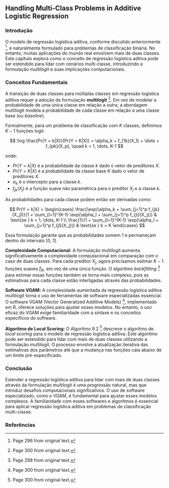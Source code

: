 ## Handling Multi-Class Problems in Additive Logistic Regression

### Introdução
O modelo de regressão logística aditiva, conforme discutido anteriormente [^2], é naturalmente formulado para problemas de classificação binária. No entanto, muitas aplicações do mundo real envolvem mais de duas classes. Este capítulo explora como o conceito de regressão logística aditiva pode ser estendido para lidar com cenários multi-classe, introduzindo a formulação *multilogit* e suas implicações computacionais.

### Conceitos Fundamentais
A transição de duas classes para múltiplas classes em regressão logística aditiva requer a adoção da formulação **multilogit** [^6]. Em vez de modelar a probabilidade de uma única classe em relação a outra, a abordagem multilogit modela a probabilidade de cada classe em relação a uma classe base (ou *baseline*).

Formalmente, para um problema de classificação com $K$ classes, definimos $K-1$ funções logit:

$$ \log \frac{Pr(Y = k|X)}{Pr(Y = K|X)} = \alpha_k + f_{1k}(X_1) + \dots + f_{pk}(X_p), \quad k = 1, \dots, K-1 $$

onde:
*   $Pr(Y = k|X)$ é a probabilidade da classe $k$ dado o vetor de preditores $X$.
*   $Pr(Y = K|X)$ é a probabilidade da classe base $K$ dado o vetor de preditores $X$.
*   $\alpha_k$ é o intercepto para a classe $k$.
*   $f_{jk}(X_j)$ é a função suave não paramétrica para o preditor $X_j$ e a classe $k$.

As probabilidades para cada classe podem então ser derivadas como:

$$ Pr(Y = k|X) = \begin{cases} \frac{\exp(\alpha_k + \sum_{j=1}^p f_{jk}(X_j))}{1 + \sum_{l=1}^{K-1} \exp(\alpha_l + \sum_{j=1}^p f_{jl}(X_j))} & \text{se } k = 1, \dots, K-1 \\ \frac{1}{1 + \sum_{l=1}^{K-1} \exp(\alpha_l + \sum_{j=1}^p f_{jl}(X_j))} & \text{se } k = K \end{cases} $$

Essa formulação garante que as probabilidades somem 1 e permaneçam dentro do intervalo [0, 1].

**Complexidade Computacional:**
A formulação multilogit aumenta significativamente a complexidade computacional em comparação com o caso de duas classes. Para cada preditor $X_j$, agora precisamos estimar $K-1$ funções suaves $f_{jk}$, em vez de uma única função. O algoritmo *backfitting* [^4] para estimar essas funções também se torna mais complexo, pois as estimativas para cada classe estão interligadas através das probabilidades.

**Software VGAM:**
A complexidade aumentada da regressão logística aditiva multilogit torna o uso de ferramentas de software especializadas essencial. O software VGAM (Vector Generalized Additive Models) [^6], implementado em R, oferece soluções para ajustar esses modelos. No entanto, o uso eficaz do VGAM exige familiaridade com a sintaxe e os conceitos específicos do software.

**Algoritmo de Local Scoring:**
O Algoritmo 9.2 [^6] descreve o algoritmo de *local scoring* para o modelo de regressão logística aditiva. Este algoritmo pode ser estendido para lidar com mais de duas classes utilizando a formulação multilogit. O processo envolve a atualização iterativa das estimativas dos parâmetros até que a mudança nas funções caia abaixo de um limite pré-especificado.

### Conclusão
Estender a regressão logística aditiva para lidar com mais de duas classes através da formulação multilogit é uma progressão natural, mas que introduz desafios computacionais significativos. O uso de software especializado, como o VGAM, é fundamental para ajustar esses modelos complexos. A familiaridade com esses softwares e algoritmos é essencial para aplicar regressão logística aditiva em problemas de classificação multi-classe.

### Referências
[^2]: Page 296 from original text.
[^4]: Page 298 from original text.
[^6]: Page 300 from original text.

<!-- END -->